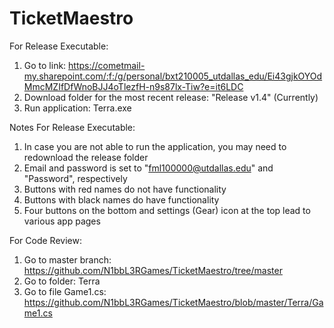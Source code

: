 # TicketMaestro

For Release Executable:
  1. Go to link: https://cometmail-my.sharepoint.com/:f:/g/personal/bxt210005_utdallas_edu/Ei43gjkOYOdMmcMZIfDfWnoBJJ4oTlezfH-n9s87lx-Tiw?e=it6LDC
  2. Download folder for the most recent release: "Release v1.4" (Currently)
  3. Run application: Terra.exe

Notes For Release Executable:
  1. In case you are not able to run the application, you may need to redownload the release folder
  2. Email and password is set to "fml100000@utdallas.edu" and "Password", respectively
  3. Buttons with red names do not have functionality
  4. Buttons with black names do have functionality
  5. Four buttons on the bottom and settings (Gear) icon at the top lead to various app pages

For Code Review:
  1. Go to master branch: https://github.com/N1bbL3RGames/TicketMaestro/tree/master
  2. Go to folder: Terra
  3. Go to file Game1.cs: https://github.com/N1bbL3RGames/TicketMaestro/blob/master/Terra/Game1.cs

